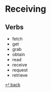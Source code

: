 # Receiving

## Verbs

  - fetch
  - get
  - grab
  - obtain
  - read
  - receive
  - request
  - retrieve

[↵ back](../README.md)
